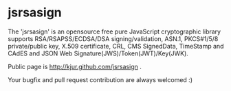 jsrsasign
=========

The 'jsrsasign' is an opensource free pure JavaScript cryptographic library supports RSA/RSAPSS/ECDSA/DSA signing/validation, ASN.1, PKCS#1/5/8 private/public key, X.509 certificate, CRL, CMS SignedData, TimeStamp and CAdES and JSON Web Signature(JWS)/Token(JWT)/Key(JWK).

Public page is http://kjur.github.com/jsrsasign .

Your bugfix and pull request contribution are always welcomed :)
